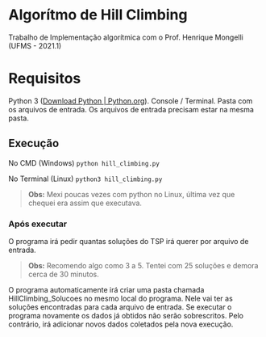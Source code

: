 # Algorítmo de Hill Climbing

Trabalho de Implementação algorítmica com o Prof. Henrique Mongelli (UFMS - 2021.1)


# Requisitos

Python 3 ([Download Python | Python.org](https://www.python.org/downloads/)).
Console / Terminal.
Pasta com os arquivos de entrada.
Os arquivos de entrada precisam estar na mesma pasta.

## Execução
No CMD (Windows)
`python hill_climbing.py`

No Terminal (Linux)
`python3 hill_climbing.py`

> **Obs:** Mexi poucas vezes com python no Linux, última vez que chequei era assim que executava.

### Após executar
O programa irá pedir quantas soluções do TSP irá querer por arquivo de entrada.
> **Obs:** Recomendo algo como 3 a 5. Tentei com 25 soluções e demora cerca de 30 minutos.
> 
O programa automaticamente irá criar uma pasta chamada HillClimbing_Solucoes no mesmo local do programa. Nele vai ter as soluções encontradas para cada arquivo de entrada. 
Se executar o programa novamente os dados já obtidos não serão sobrescritos. Pelo contrário, irá adicionar novos dados coletados pela nova execução.